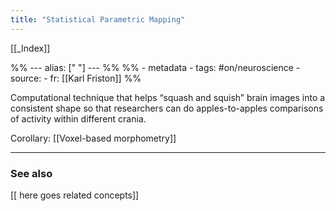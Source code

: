 ```yaml
---
title: "Statistical Parametric Mapping"
---
```


[[_Index]]

%% ---
alias: [" "]
--- %%
%% - metadata
	- tags: #on/neuroscience 
	- source: 
	- fr: [[Karl Friston]]
%%


Computational technique that helps “squash and squish” brain images into a consistent shape so that researchers can do apples-to-apples comparisons of activity within different crania. 

Corollary: [[Voxel-based morphometry]]

-------------
### See also
[[ here goes related concepts]]

